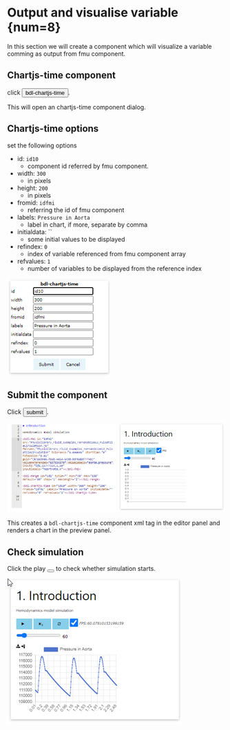 # Output and visualise variable {num=8}

In this section we will create a component which will visualize a variable comming as output from fmu component.

## Chartjs-time component

click <button>bdl-chartjs-time</button>.

This will open an chartjs-time component dialog.

## Chartjs-time options

set the following options
- id: `id10` 
  - component id referred by fmu component.
- width: `300` 
  - in pixels
- height: `200` 
  - in pixels
- fromid: `idfmi` 
  - referring the id of fmu component
- labels: `Pressure in Aorta` 
  - label in chart, if more, separate by comma
- initialdata: `` 
  - some initial values to be displayed
- refindex: `0` 
  - index of variable referenced from fmu component array
- refvalues: `1`
  - number of variables to be displayed from the reference index

![EditorChart1](EditorChart1.png)

## Submit the component

Click <button>submit</button>.

![EditorChartPreview](EditorChartPreview.png)

This creates a `bdl-chartjs-time` component xml tag in the editor panel and renders a chart in the preview panel.

## Check simulation

Click the play <button><i class="fa fa-play"></i></button> to check whether simulation starts.

![EditorChartPlay](EditorChartPlay.png)



